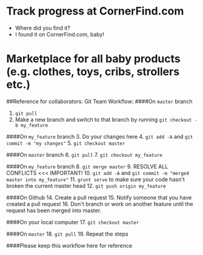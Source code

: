 #  Track progress at CornerFind.com
- Where did you find it?
- I found it on CornerFind.com, baby!

# Marketplace for all baby products (e.g. clothes, toys, cribs, strollers etc.)

##Reference for collaborators: Git Team Workflow:
####On `master` branch
1. `git pull`
2. Make a new branch and switch to that branch by running `git checkout -b my_feature`

####On `my_feature` branch
3. Do your changes here
4. `git add -A` and `git commit -m "my changes"`
5. `git checkout master`

####On `master` branch
6. `git pull`
7. `git checkout my_feature`

####On `my_feature` branch
8. `git merge master`
9. RESOLVE ALL CONFLICTS <<< IMPORTANT!
10. `git add -A` and `git commit -m "merged master into my_feature"`
11. `grunt serve` to make sure your code hasn't broken the current master head
12. `git push origin my_feature`

####On Github
14. Create a pull request
15. Notify someone that you have created a pull request
16. Don't branch or work on another feature until the request has been merged into master.

####On your local computer
17. `git checkout master`

####On `master`
18. `git pull`
19. Repeat the steps

####Please keep this workflow here for reference
